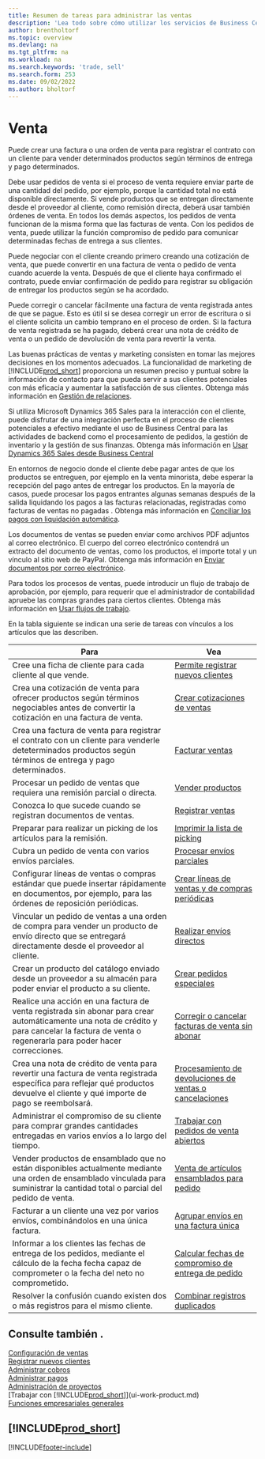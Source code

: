 ```yaml
---
title: Resumen de tareas para administrar las ventas
description: 'Lea todo sobre cómo utilizar los servicios de Business Central para administrar las actividades de ventas de sus clientes con facturas de ventas, pedidos, cotizaciones y más.'
author: brentholtorf
ms.topic: overview
ms.devlang: na
ms.tgt_pltfrm: na
ms.workload: na
ms.search.keywords: 'trade, sell'
ms.search.form: 253
ms.date: 09/02/2022
ms.author: bholtorf
---
```

# <a name="sales"></a>Venta

Puede crear una factura o una orden de venta para registrar el contrato con un cliente para vender determinados productos según términos de entrega y pago determinados.

Debe usar pedidos de venta si el proceso de venta requiere enviar parte de una cantidad del pedido, por ejemplo, porque la cantidad total no está disponible directamente. Si vende productos que se entregan directamente desde el proveedor al cliente, como remisión directa, deberá usar también órdenes de venta. En todos los demás aspectos, los pedidos de venta funcionan de la misma forma que las facturas de venta. Con los pedidos de venta, puede utilizar la función compromiso de pedido para comunicar determinadas fechas de entrega a sus clientes.  

Puede negociar con el cliente creando primero creando una cotización de venta, que puede convertir en una factura de venta o pedido de venta cuando acuerde la venta. Después de que el cliente haya confirmado el contrato, puede enviar confirmación de pedido para registrar su obligación de entregar los productos según se ha acordado.

Puede corregir o cancelar fácilmente una factura de venta registrada antes de que se pague. Esto es útil si se desea corregir un error de escritura o si el cliente solicita un cambio temprano en el proceso de orden. Si la factura de venta registrada se ha pagado, deberá crear una nota de crédito de venta o un pedido de devolución de venta para revertir la venta.

Las buenas prácticas de ventas y marketing consisten en tomar las mejores decisiones en los momentos adecuados. La funcionalidad de marketing de [!INCLUDE[prod_short](includes/prod_short.md)] proporciona un resumen preciso y puntual sobre la información de contacto para que pueda servir a sus clientes potenciales con más eficacia y aumentar la satisfacción de sus clientes. Obtenga más información en [Gestión de relaciones](marketing-relationship-management.md).

Si utiliza Microsoft Dynamics 365 Sales para la interacción con el cliente, puede disfrutar de una integración perfecta en el proceso de clientes potenciales a efectivo mediante el uso de Business Central para las actividades de backend como el procesamiento de pedidos, la gestión de inventario y la gestión de sus finanzas. Obtenga más información en [Usar Dynamics 365 Sales desde Business Central](marketing-integrate-dynamicscrm.md)

En entornos de negocio donde el cliente debe pagar antes de que los productos se entreguen, por ejemplo en la venta minorista, debe esperar la recepción del pago antes de entregar los productos. En la mayoría de casos, puede procesar los pagos entrantes algunas semanas después de la salida liquidando los pagos a las facturas relacionadas, registradas como facturas de ventas no pagadas . Obtenga más información en [Conciliar los pagos con liquidación automática](receivables-how-reconcile-payments-auto-application.md).

Los documentos de ventas se pueden enviar como archivos PDF adjuntos al correo electrónico. El cuerpo del correo electrónico contendrá un extracto del documento de ventas, como los productos, el importe total y un vínculo al sitio web de PayPal. Obtenga más información en [Enviar documentos por correo electrónico](ui-how-send-documents-email.md).

Para todos los procesos de ventas, puede introducir un flujo de trabajo de aprobación, por ejemplo, para requerir que el administrador de contabilidad apruebe las compras grandes para ciertos clientes. Obtenga más información en [Usar flujos de trabajo](across-use-workflows.md).

En la tabla siguiente se indican una serie de tareas con vínculos a los artículos que las describen.

| Para | Vea |
| --- | --- |
|Cree una ficha de cliente para cada cliente al que vende.|[Permite registrar nuevos clientes](sales-how-register-new-customers.md)|
| Crea una cotización de venta para ofrecer productos según términos negociables antes de convertir la cotización en una factura de venta. |[Crear cotizaciones de ventas](sales-how-make-offers.md) |
| Crea una factura de venta para registrar el contrato con un cliente para venderle deteterminados productos según términos de entrega y pago determinados. |[Facturar ventas](sales-how-invoice-sales.md) |
| Procesar un pedido de ventas que requiera una remisión parcial o directa. |[Vender productos](sales-how-sell-products.md) |
|Conozca lo que sucede cuando se registran documentos de ventas.|[Registrar ventas](ui-post-sales.md)|
|Preparar para realizar un picking de los artículos para la remisión.|[Imprimir la lista de picking](sales-how-print-picking-list.md)|
| Cubra un pedido de venta con varios envíos parciales. | [Procesar envíos parciales](sales-how-send-partial-shipments.md) |
|Configurar líneas de ventas o compras estándar que puede insertar rápidamente en documentos, por ejemplo, para las órdenes de reposición periódicas.|[Crear líneas de ventas y de compras periódicas](sales-how-work-standard-lines.md)|  
| Vincular un pedido de ventas a una orden de compra para vender un producto de envío directo que se entregará directamente desde el proveedor al cliente. |[Realizar envíos directos](sales-how-drop-shipment.md) |
|Crear un producto del catálogo enviado desde un proveedor a su almacén para poder enviar el producto a su cliente.|[Crear pedidos especiales](sales-how-to-create-special-orders.md)|
| Realice una acción en una factura de venta registrada sin abonar para crear automáticamente una nota de crédito y para cancelar la factura de venta o regenerarla para poder hacer correcciones. |[Corregir o cancelar facturas de venta sin abonar](sales-how-correct-cancel-sales-invoice.md) |
| Crea una nota de crédito de venta para revertir una factura de venta registrada específica para reflejar qué productos devuelve el cliente y qué importe de pago se reembolsará. |[Procesamiento de devoluciones de ventas o cancelaciones](sales-how-process-sales-returns-cancellations.md) |
|Administrar el compromiso de su cliente para comprar grandes cantidades entregadas en varios envíos a lo largo del tiempo.|[Trabajar con pedidos de venta abiertos](sales-how-to-create-blanket-sales-orders.md)|
|Vender productos de ensamblado que no están disponibles actualmente mediante una orden de ensamblado vinculada para suministrar la cantidad total o parcial del pedido de venta.|[Venta de artículos ensamblados para pedido](assembly-how-to-sell-items-assembled-to-order.md)|
|Facturar a un cliente una vez por varios envíos, combinándolos en una única factura.|[Agrupar envíos en una factura única](sales-how-to-combine-shipments-on-a-single-invoice.md)|
|Informar a los clientes las fechas de entrega de los pedidos, mediante el cálculo de la fecha fecha capaz de comprometer o la fecha del neto no comprometido.|[Calcular fechas de compromiso de entrega de pedido](sales-how-to-calculate-order-promising-dates.md)|
|Resolver la confusión cuando existen dos o más registros para el mismo cliente.|[Combinar registros duplicados](sales-how-merge-duplicate-records.md)|

## <a name="see-also"></a>Consulte también .

[Configuración de ventas](sales-setup-sales.md)  
[Registrar nuevos clientes](sales-how-register-new-customers.md)  
[Administrar cobros](receivables-manage-receivables.md)  
[Administrar pagos](payables-manage-payables.md)  
[Administración de proyectos](projects-manage-projects.md)  
[Trabajar con [!INCLUDE[prod_short](includes/prod_short.md)]](ui-work-product.md)  
[Funciones empresariales generales](ui-across-business-areas.md)

## [!INCLUDE[prod_short](includes/free_trial_md.md)]  

[!INCLUDE[footer-include](includes/footer-banner.md)]
